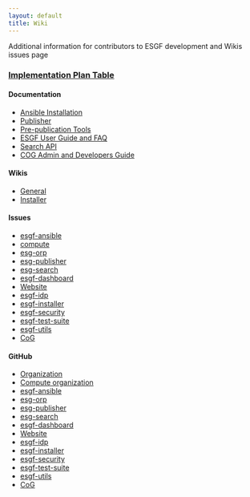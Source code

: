 ```yaml
---
layout: default
title: Wiki
---
```


Additional information for contributors to ESGF development and 
Wikis issues page
<h3> <a href="https://github.com/ESGF/esgf.github.io/wiki/Implementation-Plan-Table">Implementation Plan Table</a></h3>
  <div class="span12">
    <div class="row">
      <div class="span3">
        <h4>Documentation</h4>
        <ul>
        <li><a href="https://esgf.github.io/esgf-ansible">Ansible Installation</a>
 </li>
        <li><a href="https://esgf.github.io/esg-publisher">Publisher</a>
 </li>
        <li><a href="https://esgf.github.io/esgf-prepare">Pre-publication Tools</a>
 </li>
        <li><a href="https://esgf.github.io/esgf-user-support">ESGF User Guide and FAQ</a>
 </li>
        <li><a href="https://esgf.github.io/esg-search">Search API</a>
 </li>
         <li><a href="https://esgf.github.io/COG">COG Admin and Developers Guide</a>
 </li>


</ul>
      </div>           
      <div class="span3">
        <h4>Wikis</h4>
        <ul>
        <li><a href="https://github.com/ESGF/esgf.github.io/wiki">General</a></li>
        <li><a href="https://github.com/ESGF/esgf-installer/wiki">Installer</a></li>
      </div>
      <div class="span3">
       <h4>Issues</h4>
        <ul>
        <li><a href="https://github.com/ESGF/esgf-ansible/issues">esgf-ansible</a></li>
        <li><a href="https://github.com/ESGF/compute/issues">compute</a></li>
        <li><a href="https://github.com/ESGF/esg-orp/issues">esg-orp</a></li>
        <li><a href="https://github.com/ESGF/esg-publisher/issues">esg-publisher</a></li>
        <li><a href="https://github.com/ESGF/esg-search/issues">esg-search</a></li>
        <li><a href="https://github.com/ESGF/esgf-dashboard/issues">esgf-dashboard</a></li>
        <li><a href="https://github.com/ESGF/esgf.github.io/issues">Website</a></li>
        <li><a href="https://github.com/ESGF/esgf-idp/issues">esgf-idp</a></li>
        <li><a href="https://github.com/ESGF/esgf-installer/issues">esgf-installer</a></li>
        <li><a href="https://github.com/ESGF/esgf-security/issues">esgf-security</a></li>
        <li><a href="https://github.com/ESGF/esgf-test-suite/issues">esgf-test-suite</a></li>
        <li><a href="https://github.com/ESGF/esgf-utils/issues">esgf-utils</a></li>
        <li><a href="https://github.com/EarthSystemCoG/COG/issues">CoG</a></li>
        </ul>
      </div>
      <div class="span3">
        <h4>GitHub</h4>
        <ul>
        <li><a href="https://github.com/esgf">Organization</a></li>
        <li><a href="https://github.com/ESGF-compute">Compute organization</a></li>
        <li><a href="https://github.com/ESGF/esgf-ansible">esgf-ansible</a></li>
        <li><a href="https://github.com/ESGF/esg-orp">esg-orp</a></li>
        <li><a href="https://github.com/ESGF/esg-publisher">esg-publisher</a></li>
        <li><a href="https://github.com/ESGF/esg-search">esg-search</a></li>
        <li><a href="https://github.com/ESGF/esgf-dashboard">esgf-dashboard</a></li>
        <li><a href="https://github.com/ESGF/esgf.github.io">Website</a></li>
        <li><a href="https://github.com/ESGF/esgf-idp">esgf-idp</a></li>
        <li><a href="https://github.com/ESGF/esgf-installer">esgf-installer</a></li>
        <li><a href="https://github.com/ESGF/esgf-security">esgf-security</a></li>
        <li><a href="https://github.com/ESGF/esgf-test-suite">esgf-test-suite</a></li>
        <li><a href="https://github.com/ESGF/esgf-utils">esgf-utils</a></li>
        <li><a href="https://github.com/EarthSystemCoG/COG">CoG</a></li>
        </ul>
      </div>
    </div>
  </div>

